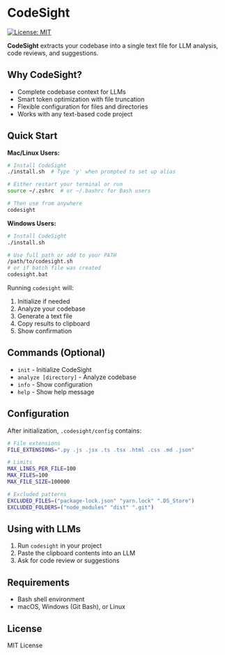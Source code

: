 # CodeSight

[![License: MIT](https://img.shields.io/badge/License-MIT-yellow.svg)](https://opensource.org/licenses/MIT)

**CodeSight** extracts your codebase into a single text file for LLM analysis, code reviews, and suggestions.

## Why CodeSight?

- Complete codebase context for LLMs
- Smart token optimization with file truncation
- Flexible configuration for files and directories
- Works with any text-based code project

## Quick Start

**Mac/Linux Users:**

```bash
# Install CodeSight
./install.sh  # Type 'y' when prompted to set up alias

# Either restart your terminal or run
source ~/.zshrc  # or ~/.bashrc for Bash users

# Then use from anywhere
codesight
```

**Windows Users:**

```bash
# Install CodeSight
./install.sh

# Use full path or add to your PATH
/path/to/codesight.sh
# or if batch file was created
codesight.bat
```

Running `codesight` will:

1. Initialize if needed
2. Analyze your codebase
3. Generate a text file
4. Copy results to clipboard
5. Show confirmation

## Commands (Optional)

- `init` - Initialize CodeSight
- `analyze [directory]` - Analyze codebase
- `info` - Show configuration
- `help` - Show help message

## Configuration

After initialization, `.codesight/config` contains:

```bash
# File extensions
FILE_EXTENSIONS=".py .js .jsx .ts .tsx .html .css .md .json"

# Limits
MAX_LINES_PER_FILE=100
MAX_FILES=100
MAX_FILE_SIZE=100000

# Excluded patterns
EXCLUDED_FILES=("package-lock.json" "yarn.lock" ".DS_Store")
EXCLUDED_FOLDERS=("node_modules" "dist" ".git")
```

## Using with LLMs

1. Run `codesight` in your project
2. Paste the clipboard contents into an LLM
3. Ask for code review or suggestions

## Requirements

- Bash shell environment
- macOS, Windows (Git Bash), or Linux

## License

MIT License
